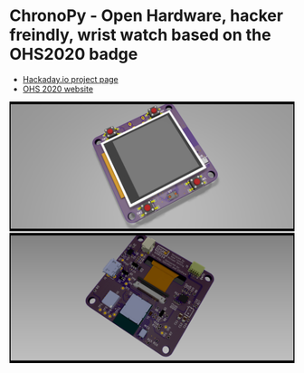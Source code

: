 # ChronoPy - Open Hardware, hacker freindly, wrist watch based on the OHS2020 badge
* [Hackaday.io project page](https://hackaday.io/project/168483-open-hardware-summit-2020-badge)
* [OHS 2020 website](http://2020.oshwa.org/)

![Badge top](/outputs/renders/badge-01.png)
![Badge bot](/outputs/renders/badge-02.png)
